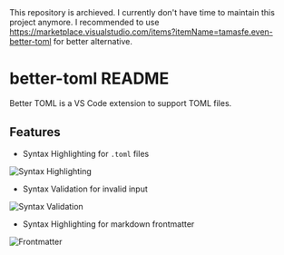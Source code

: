 ##
This repository is archieved. I currently don't have time to maintain this project anymore. 
I recommended to use https://marketplace.visualstudio.com/items?itemName=tamasfe.even-better-toml for better alternative.

# better-toml README

Better TOML is a VS Code extension to support TOML files.

## Features

- Syntax Highlighting for `.toml` files

![Syntax Highlighting](images/feature_syntax_highlight.png)

- Syntax Validation for invalid input

![Syntax Validation](images/feature_syntax_validation.gif)

- Syntax Highlighting for markdown frontmatter

![Frontmatter](images/feature_frontmatter.gif)
